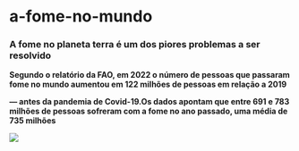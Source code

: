 # a-fome-no-mundo #

<h3><p>  A fome no planeta terra é um dos <strong>piores problemas  a ser resolvido</p></h3>
  
<p> Segundo o relatório da FAO, em 2022 o número de pessoas que passaram fome no mundo aumentou em 122 milhões de pessoas em relação a 2019</p>
  
  
 <p> — antes da pandemia de Covid-19.Os dados apontam que entre 691 e 783 milhões de pessoas sofreram com a fome no ano passado, uma média de 735 milhões</p>


![](https://media.tenor.com/Ib02VNxMtfQAAAAM/beau.gif)


